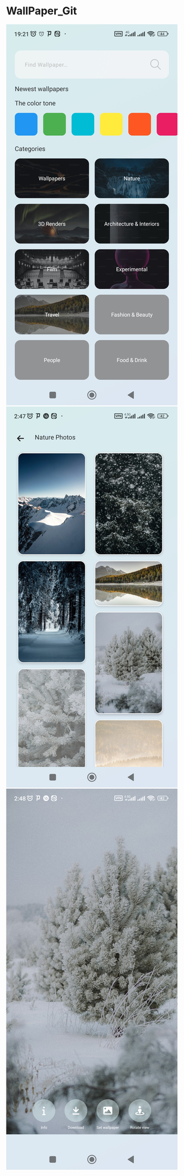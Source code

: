 # WallPaper_Git



![Wallpaper1](https://github.com/rezakardan/WallPaper_Git/blob/main/app/src/main/assets/images/wallpaper1.jpg?raw=true)
![Wallpaper2](https://github.com/rezakardan/WallPaper_Git/blob/main/app/src/main/assets/images/wallpaper2.jpg?raw=true)
![Wallpaper3](https://github.com/rezakardan/WallPaper_Git/blob/main/app/src/main/assets/images/wallpaper3.jpg?raw=true)
